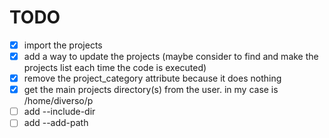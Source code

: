 # TODO
 - [x] import the projects
 - [x] add a way to update the projects (maybe consider to find and make the projects list each time the code is executed)
 - [x] remove the project_category attribute because it does nothing
 - [x] get the main projects directory(s) from the user. in my case is /home/diverso/p
 - [ ] add --include-dir
 - [ ] add --add-path
